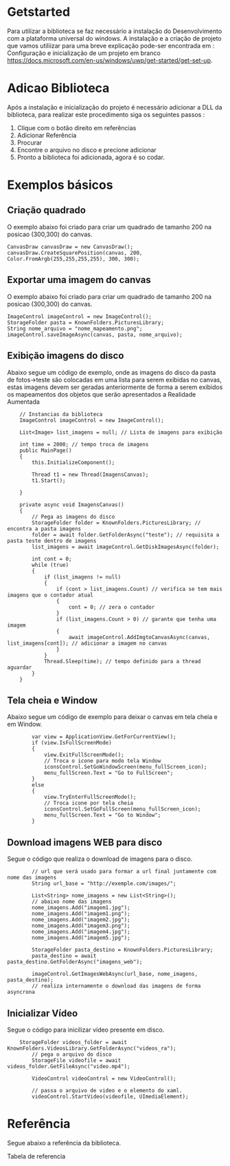 
# Getstarted
Para utilizar a biblioteca se faz necessário a instalação do Desenvolvimento com a plataforma universal do windows.
A instalação e a criação de projeto que vamos utiliizar para uma breve explicação pode-ser encontrada em : Configuração e inicialização de um projeto em branco <https://docs.microsoft.com/en-us/windows/uwp/get-started/get-set-up>.

# Adicao Biblioteca

Após a instalação e inicialização do projeto é necessário adicionar a DLL da biblioteca, para realizar este procedimento siga os seguintes passos :
1. Clique com o botão direito em referências
2. Adicionar Referência
3. Procurar
4. Encontre o arquivo no disco e precione adicionar
5. Pronto a biblioteca foi adicionada, agora é so codar.

# Exemplos básicos


Criação quadrado
------
O exemplo abaixo foi criado para criar um quadrado de tamanho 200 na posicao (300,300) do canvas.

	CanvasDraw canvasDraw = new CanvasDraw();
    canvasDraw.CreateSquarePosition(canvas, 200, Color.FromArgb(255,255,255,255), 300, 300);

Exportar uma imagem do canvas
------
O exemplo abaixo foi criado para criar um quadrado de tamanho 200 na posicao (300,300) do canvas.

	ImageControl imageControl = new ImageControl();
	StorageFolder pasta = KnownFolders.PicturesLibrary;
	String nome_arquivo = "nome_mapeamento.png";
	imageControl.saveImageAsync(canvas, pasta, nome_arquivo);

Exibição imagens do disco
-----
Abaixo segue um código de exemplo, onde as imagens do disco da pasta de fotos->teste são colocadas em uma lista para serem exibidas no canvas, estas imagens devem ser geradas anteriormente de forma a serem exibidos os mapeamentos dos objetos que serão apresentados a Realidade Aumentada

		// Instancias da biblioteca
        ImageControl imageControl = new ImageControl();

        List<Image> list_imagens = null; // Lista de imagens para exibição

        int time = 2000; // tempo troca de imagens
        public MainPage()
        {
            this.InitializeComponent();

            Thread t1 = new Thread(ImagensCanvas);
            t1.Start();

        }

        private async void ImagensCanvas()
        {
            // Pega as imagens do disco
            StorageFolder folder = KnownFolders.PicturesLibrary; // encontra a pasta imagens
            folder = await folder.GetFolderAsync("teste"); // requisita a pasta teste dentro de imagens
            list_imagens = await imageControl.GetDiskImagesAsync(folder);

            int cont = 0;
            while (true)
            {
                if (list_imagens != null)
                {
                    if (cont > list_imagens.Count) // verifica se tem mais imagens que o contador atual
                    {
                        cont = 0; // zera o contador
                    }
                    if (list_imagens.Count > 0) // garante que tenha uma imagem
                    {
                        await imageControl.AddImgtoCanvasAsync(canvas, list_imagens[cont]); // adicionar a imagem no canvas
                    }
                }
                Thread.Sleep(time); // tempo definido para a thread aguardar
            }
        }

Tela cheia e Window
-----
Abaixo segue um código de exemplo para deixar o canvas em tela cheia e em Window.

			var view = ApplicationView.GetForCurrentView();
            if (view.IsFullScreenMode)
            {
                view.ExitFullScreenMode();
                // Troca o icone para modo tela Window
                iconsControl.SetGoWindowScreen(menu_fullScreen_icon);
                menu_fullScreen.Text = "Go to FullScreen";
            }
            else
            {
                view.TryEnterFullScreenMode();
                // Troca icone por tela cheia
                iconsControl.SetGoFullScreen(menu_fullScreen_icon);
                menu_fullScreen.Text = "Go to Window";
            }


Download imagens WEB para disco
-----
Segue o código que realiza o download de imagens para o disco.

			// url que será usado para formar a url final juntamente com nome das imagens
            String url_base = "http://exemple.com/images/";

            List<String> nome_imagens = new List<String>();
            // abaixo nome das imagens
            nome_imagens.Add("imagem1.jpg");
            nome_imagens.Add("imagem1.png");
            nome_imagens.Add("imagem2.jpg");
            nome_imagens.Add("imagem3.png");
            nome_imagens.Add("imagem4.jpg");
            nome_imagens.Add("imagem5.jpg");

            StorageFolder pasta_destino = KnownFolders.PicturesLibrary;
            pasta_destino = await pasta_destino.GetFolderAsync("imagens_web");

            imageControl.GetImagesWebAsync(url_base, nome_imagens, pasta_destino);
            // realiza internamente o download das imagens de forma asyncrona

Inicializar Vídeo
-----
Segue o código para inicilizar vídeo presente em disco.

		StorageFolder videos_folder = await KnownFolders.VideosLibrary.GetFolderAsync("videos_ra");
            // pega o arquivo do disco
            StorageFile videofile = await videos_folder.GetFileAsync("video.mp4");

            VideoControl videoControl = new VideoControl();

            // passa o arquivo de video e o elemento do xaml.
            videoControl.StartVideo(videofile, UImediaElement);


# Referência

Segue abaixo a referência da biblioteca.

Tabela de referencia